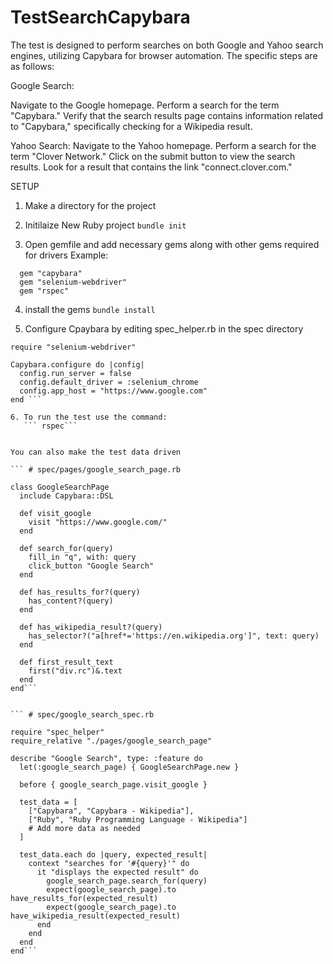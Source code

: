 # TestSearchCapybara

The test is designed to perform searches on both Google and Yahoo search engines, utilizing Capybara for browser automation. The specific steps are as follows:

Google Search:

Navigate to the Google homepage.
Perform a search for the term "Capybara."
Verify that the search results page contains information related to "Capybara," specifically checking for a Wikipedia result.

Yahoo Search:
Navigate to the Yahoo homepage.
Perform a search for the term "Clover Network."
Click on the submit button to view the search results.
Look for a result that contains the link "connect.clover.com."

SETUP

1. Make a directory for the project

2. Initilaize New Ruby project
   ```bundle init```


3. Open gemfile and add necessary gems along with other gems required for drivers
  Example:
```source "https://rubygems.org"
  gem "capybara"
  gem "selenium-webdriver"
  gem "rspec"
```

4. install the gems
```bundle install```


5. Configure Cpaybara by editing spec_helper.rb in the spec directory
``` require "capybara/rspec"
require "selenium-webdriver"

Capybara.configure do |config|
  config.run_server = false
  config.default_driver = :selenium_chrome
  config.app_host = "https://www.google.com"
end ```

6. To run the test use the command:
   ``` rspec```


You can also make the test data driven

``` # spec/pages/google_search_page.rb

class GoogleSearchPage
  include Capybara::DSL

  def visit_google
    visit "https://www.google.com/"
  end

  def search_for(query)
    fill_in "q", with: query
    click_button "Google Search"
  end

  def has_results_for?(query)
    has_content?(query)
  end

  def has_wikipedia_result?(query)
    has_selector?("a[href*='https://en.wikipedia.org']", text: query)
  end

  def first_result_text
    first("div.rc")&.text
  end
end```


``` # spec/google_search_spec.rb

require "spec_helper"
require_relative "./pages/google_search_page"

describe "Google Search", type: :feature do
  let(:google_search_page) { GoogleSearchPage.new }

  before { google_search_page.visit_google }

  test_data = [
    ["Capybara", "Capybara - Wikipedia"],
    ["Ruby", "Ruby Programming Language - Wikipedia"]
    # Add more data as needed
  ]

  test_data.each do |query, expected_result|
    context "searches for '#{query}'" do
      it "displays the expected result" do
        google_search_page.search_for(query)
        expect(google_search_page).to have_results_for(expected_result)
        expect(google_search_page).to have_wikipedia_result(expected_result)
      end
    end
  end
end```
